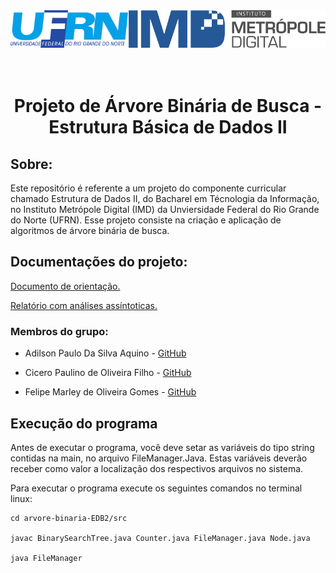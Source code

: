 <div aligh=center style="padding-bottom: 80px;">
<img align="right" alt="gif" height="60" src="documents/IMD_logo_01-01.svg">

<img align="left" alt="gif" height="60" src="documents/ufrn-logo.png">

</div>

</br>

<div align=center>

# Projeto de Árvore Binária de Busca - Estrutura Básica de Dados II

</div>

## Sobre:
Este repositório é referente a um projeto do componente curricular chamado Estrutura de Dados II, do Bacharel em Técnologia da Informação, no Instituto Metrópole Digital (IMD) da Unviersidade Federal do Rio Grande do Norte (UFRN). Esse projeto consiste na criação e aplicação de algoritmos de árvore binária de busca.

## Documentações do projeto:

[Documento de orientação.](documents/trabalho_uni2.pdf)

[Relatório com análises assíntoticas.](documents/ArvoreBinariaBusca_EDB2_1.pdf)

### Membros do grupo:


- Adilson Paulo Da Silva Aquino - [GitHub](https://github.com/AdilsonPaulo)


- Cicero Paulino de Oliveira Filho - [GitHub](https://github.com/ciceropaulino)


- Felipe Marley de Oliveira Gomes - [GitHub](https://github.com/felipemarley)

## Execução do programa

Antes de executar o programa, você deve setar as variáveis do tipo string contidas na main, no arquivo FileManager.Java. Estas variáveis deverão receber como valor a localização dos respectivos arquivos no sistema.

Para executar o programa execute os seguintes comandos no terminal linux:
```
cd arvore-binaria-EDB2/src  

javac BinarySearchTree.java Counter.java FileManager.java Node.java

java FileManager
```
